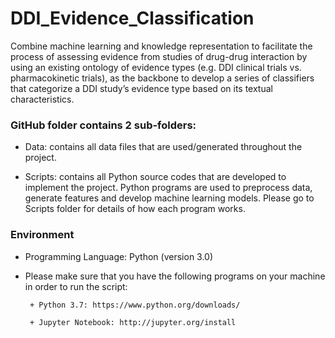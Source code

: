 # DDI_Evidence_Classification
Combine machine learning and knowledge representation to facilitate the process of assessing evidence from studies of drug-drug interaction by using an existing ontology of evidence types (e.g. DDI clinical trials vs. pharmacokinetic trials), as the backbone to develop a series of classifiers that categorize a DDI study’s evidence type based on its textual characteristics.

### GitHub folder contains 2 sub-folders:
- Data: contains all data files that are used/generated throughout the project.

- Scripts: contains all Python source codes that are developed to implement the project. Python programs are used to preprocess data, generate features and develop machine learning models. Please go to Scripts folder for details of how each program works.

### Environment
- Programming Language: Python (version 3.0)

- Please make sure that you have the following programs on your machine in order to run the script:

       + Python 3.7: https://www.python.org/downloads/
       
       + Jupyter Notebook: http://jupyter.org/install

